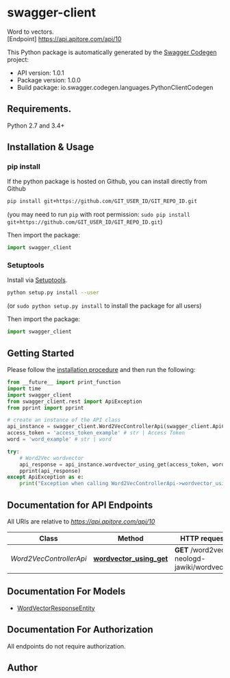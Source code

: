 # swagger-client
Word to vectors.<BR />[Endpoint] https://api.apitore.com/api/10

This Python package is automatically generated by the [Swagger Codegen](https://github.com/swagger-api/swagger-codegen) project:

- API version: 1.0.1
- Package version: 1.0.0
- Build package: io.swagger.codegen.languages.PythonClientCodegen

## Requirements.

Python 2.7 and 3.4+

## Installation & Usage
### pip install

If the python package is hosted on Github, you can install directly from Github

```sh
pip install git+https://github.com/GIT_USER_ID/GIT_REPO_ID.git
```
(you may need to run `pip` with root permission: `sudo pip install git+https://github.com/GIT_USER_ID/GIT_REPO_ID.git`)

Then import the package:
```python
import swagger_client 
```

### Setuptools

Install via [Setuptools](http://pypi.python.org/pypi/setuptools).

```sh
python setup.py install --user
```
(or `sudo python setup.py install` to install the package for all users)

Then import the package:
```python
import swagger_client
```

## Getting Started

Please follow the [installation procedure](#installation--usage) and then run the following:

```python
from __future__ import print_function
import time
import swagger_client
from swagger_client.rest import ApiException
from pprint import pprint

# create an instance of the API class
api_instance = swagger_client.Word2VecControllerApi(swagger_client.ApiClient(configuration))
access_token = 'access_token_example' # str | Access Token
word = 'word_example' # str | word

try:
    # Word2Vec wordvector
    api_response = api_instance.wordvector_using_get(access_token, word)
    pprint(api_response)
except ApiException as e:
    print("Exception when calling Word2VecControllerApi->wordvector_using_get: %s\n" % e)

```

## Documentation for API Endpoints

All URIs are relative to *https://api.apitore.com/api/10*

Class | Method | HTTP request | Description
------------ | ------------- | ------------- | -------------
*Word2VecControllerApi* | [**wordvector_using_get**](docs/Word2VecControllerApi.md#wordvector_using_get) | **GET** /word2vec-neologd-jawiki/wordvector | Word2Vec wordvector


## Documentation For Models

 - [WordVectorResponseEntity](docs/WordVectorResponseEntity.md)


## Documentation For Authorization

 All endpoints do not require authorization.


## Author



